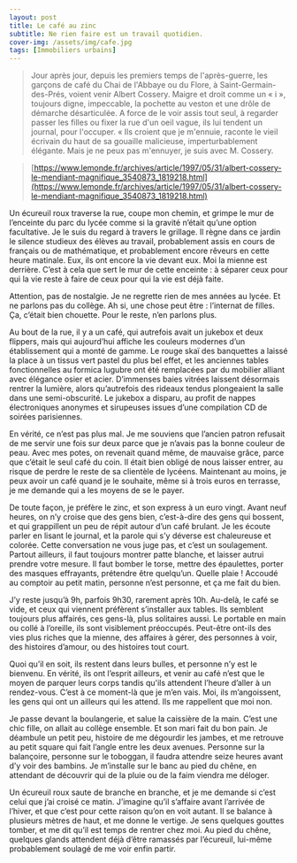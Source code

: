 ```yaml
---
layout: post
title: Le café au zinc
subtitle: Ne rien faire est un travail quotidien.
cover-img: /assets/img/cafe.jpg
tags: [Immobiliers urbains]
---
```


> Jour après jour, depuis les premiers temps de l'après-guerre, les garçons de café du Chai de l'Abbaye ou du Flore, à Saint-Germain-des-Prés, voient venir Albert Cossery. Maigre et droit comme un « i », toujours digne, impeccable, la pochette au veston et une drôle de démarche désarticulée. A force de le voir assis tout seul, à regarder passer les filles ou fixer la rue d'un oeil vague, ils lui tendent un journal, pour l'occuper. « Ils croient que je m'ennuie, raconte le vieil écrivain du haut de sa gouaille malicieuse, imperturbablement élégante. Mais je ne peux pas m'ennuyer, je suis avec M. Cossery. 

> [https://www.lemonde.fr/archives/article/1997/05/31/albert-cossery-le-mendiant-magnifique_3540873_1819218.html](https://www.lemonde.fr/archives/article/1997/05/31/albert-cossery-le-mendiant-magnifique_3540873_1819218.html)

Un écureuil roux traverse la rue, coupe mon chemin, et grimpe le mur de l’enceinte du parc du lycée comme si la gravité n’était qu’une option facultative. Je le suis du regard à travers le grillage. Il règne dans ce jardin le silence studieux des élèves au travail, probablement assis en cours de français ou de mathématique, et probablement encore rêveurs en cette heure matinale. Eux, ils ont encore la vie devant eux. Moi la mienne est derrière. C’est à cela que sert le mur de cette enceinte : à séparer ceux pour qui la vie reste à faire de ceux pour qui la vie est déjà faite.

Attention, pas de nostalgie. Je ne regrette rien de mes années au lycée. Et ne parlons pas du collège. Ah si, une chose peut être : l’internat de filles. Ça, c’était bien chouette. Pour le reste, n’en parlons plus.

Au bout de la rue, il y a un café, qui autrefois avait un jukebox et deux flippers, mais qui aujourd’hui affiche les couleurs modernes d’un établissement qui a monté de gamme. Le rouge skaï des banquettes a laissé la place à un tissus vert pastel du plus bel effet, et les anciennes tables fonctionnelles au formica lugubre ont été remplacées par du mobilier alliant avec élégance osier et acier. D’immenses baies vitrées laissent désormais rentrer la lumière, alors qu’autrefois des rideaux tendus plongeaient la salle dans une semi-obscurité. Le jukebox a disparu, au profit de nappes électroniques anonymes et sirupeuses issues d’une compilation CD de soirées parisiennes.

En vérité, ce n’est pas plus mal. Je me souviens que l’ancien patron refusait de me servir une fois sur deux parce que je n’avais pas la bonne couleur de peau. Avec mes potes, on revenait quand même, de mauvaise grâce, parce que c’était le seul café du coin. Il était bien obligé de nous laisser entrer, au risque de perdre le reste de sa clientèle de lycéens. Maintenant au moins, je peux avoir un café quand je le souhaite, même si à trois euros en terrasse, je me demande qui a les moyens de se le payer.

De toute façon, je préfère le zinc, et son express à un euro vingt. Avant neuf heures, on n’y croise que des gens bien, c’est-à-dire des gens qui bossent, et qui grappillent un peu de répit autour d’un café brulant. Je les écoute parler en lisant le journal, et la parole qui s’y déverse est chaleureuse et colorée. Cette conversation ne vous juge pas, et c’est un soulagement. Partout ailleurs, il faut toujours montrer patte blanche, et laisser autrui prendre votre mesure. Il faut bomber le torse, mettre des épaulettes, porter des masques effrayants, prétendre être quelqu’un. Quelle plaie ! Accoudé au comptoir au petit matin, personne n’est personne, et ça me fait du bien.

J’y reste jusqu’à 9h, parfois 9h30, rarement après 10h. Au-delà, le café se vide, et ceux qui viennent préfèrent s’installer aux tables. Ils semblent toujours plus affairés, ces gens-là, plus solitaires aussi. Le portable en main ou collé à l’oreille, ils sont visiblement préoccupés. Peut-être ont-ils des vies plus riches que la mienne, des affaires à gérer, des personnes à voir, des histoires d’amour, ou des histoires tout court. 

Quoi qu’il en soit, ils restent dans leurs bulles, et personne n’y est le bienvenu. En vérité, ils ont l’esprit ailleurs, et venir au café n’est que le moyen de parquer leurs corps tandis qu'ils attendent l’heure d’aller à un rendez-vous. C’est à ce moment-là que je m’en vais. Moi, ils m’angoissent, les gens qui ont un ailleurs qui les attend. Ils me rappellent que moi non.

Je passe devant la boulangerie, et salue la caissière de la main. C’est une chic fille, on allait au collège ensemble. Et son mari fait du bon pain. Je déambule un petit peu, histoire de me dégourdir les jambes, et me retrouve au petit square qui fait l’angle entre les deux avenues. Personne sur la balançoire, personne sur le toboggan, il faudra attendre seize heures avant d’y voir des bambins. Je m’installe sur le banc au pied du chêne, en attendant de découvrir qui de la pluie ou de la faim viendra me déloger.

Un écureuil roux saute de branche en branche, et je me demande si c’est celui que j’ai croisé ce matin. J’imagine qu’il s’affaire avant l’arrivée de l’hiver, et que c’est pour cette raison qu’on en voit autant. Il se balance à plusieurs mètres de haut, et me donne le vertige. Je sens quelques gouttes tomber, et me dit qu’il est temps de rentrer chez moi. Au pied du chêne, quelques glands attendent déjà d’être ramassés par l’écureuil, lui-même probablement soulagé de me voir enfin partir.
